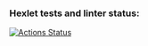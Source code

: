 ### Hexlet tests and linter status:
[![Actions Status](https://github.com/opifexM/java-project-lvl1/workflows/hexlet-check/badge.svg)](https://github.com/opifexM/java-project-lvl1/actions)